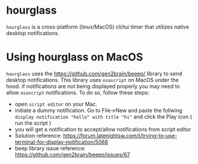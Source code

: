 # hourglass

`hourglass` is a cross-platform (linux/MacOS) cli/tui timer that utilizes native desktop notifications.

# Using hourglass on MacOS

`hourglass` uses the https://github.com/gen2brain/beeep/ library to send desktop notifications. This library uses `osascript` on MacOS under the hood.
if notifications are not being displayed properly you may need to allow `osascript` notifications. To do so, follow these steps:

- open `script editor` on your Mac.
- initiate a dummy notification. Go to File->New and paste the follwing `display notification "hello" with title "hi"` and click the Play icon ( run the script )
- you will get a notification to accept/allow notifications from script editor
- Solution reference: https://forum.latenightsw.com/t/trying-to-use-terminal-for-display-notification/5068
- beep library issue reference: https://github.com/gen2brain/beeep/issues/67

